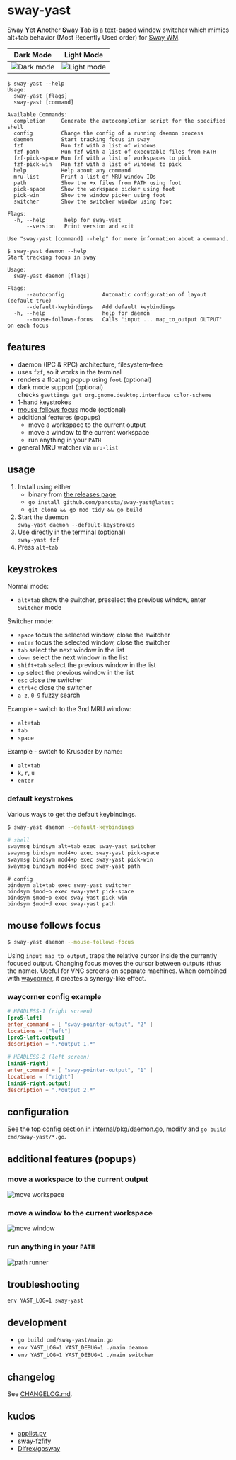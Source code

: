 # sway-yast

Sway **Y**et **A**nother **S**way **T**ab is a text-based window switcher which mimics alt+tab behavior (Most Recently Used order)
for [Sway WM](https://github.com/swaywm/sway).


| Dark Mode                                | Light Mode                               |
|------------------------------------------|------------------------------------------|
| ![Dark mode](./assets/dark.png) | ![Light mode](./assets/light.png) |

```text
$ sway-yast --help
Usage:
  sway-yast [flags]
  sway-yast [command]

Available Commands:
  completion     Generate the autocompletion script for the specified shell
  config         Change the config of a running daemon process
  daemon         Start tracking focus in sway
  fzf            Run fzf with a list of windows
  fzf-path       Run fzf with a list of executable files from PATH
  fzf-pick-space Run fzf with a list of workspaces to pick
  fzf-pick-win   Run fzf with a list of windows to pick
  help           Help about any command
  mru-list       Print a list of MRU window IDs
  path           Show the +x files from PATH using foot
  pick-space     Show the workspace picker using foot
  pick-win       Show the window picker using foot
  switcher       Show the switcher window using foot

Flags:
  -h, --help      help for sway-yast
      --version   Print version and exit

Use "sway-yast [command] --help" for more information about a command.
```

```text
$ sway-yast daemon --help
Start tracking focus in sway

Usage:
  sway-yast daemon [flags]

Flags:
      --autoconfig            Automatic configuration of layout (default true)
      --default-keybindings   Add default keybindings
  -h, --help                  help for daemon
      --mouse-follows-focus   Calls 'input ... map_to_output OUTPUT' on each focus

```

## features

- daemon (IPC & RPC) architecture, filesystem-free
- uses `fzf`, so it works in the terminal
- renders a floating popup using `foot` (optional)
- dark mode support (optional)<br />
  checks `gsettings get org.gnome.desktop.interface color-scheme`
- 1-hand keystrokes
- [mouse follows focus](#mouse-follows-focus) mode (optional)
- additional features (popups)
    - move a workspace to the current output
    - move a window to the current workspace
    - run anything in your `PATH`
- general MRU watcher via `mru-list` 

## usage

1. Install using either<br />
   - binary from [the releases page](https://github.com/pancsta/sway-yast/releases/latest)
   - `go install github.com/pancsta/sway-yast@latest`
   - `git clone && go mod tidy && go build`
2. Start the daemon<br />
   `sway-yast daemon --default-keystrokes`
3. Use directly in the terminal (optional)<br />
   `sway-yast fzf`
4. Press `alt+tab`

## keystrokes

Normal mode:

- `alt+tab` show the switcher, preselect the previous window, enter `Switcher` mode

Switcher mode:

- `space` focus the selected window, close the switcher
- `enter` focus the selected window, close the switcher
- `tab` select the next window in the list
- `down` select the next window in the list
- `shift+tab` select the previous window in the list
- `up` select the previous window in the list
- `esc` close the switcher
- `ctrl+c` close the switcher
- `a-z`, `0-9` fuzzy search

Example - switch to the 3nd MRU window:

- `alt+tab`
- `tab`
- `space`

Example - switch to Krusader by name:

- `alt+tab`
- `k`, `r`, `u`
- `enter`

### default keystrokes

Various ways to get the default keybindings.

```bash
$ sway-yast daemon --default-keybindings
```

```bash
# shell
swaymsg bindsym alt+tab exec sway-yast switcher
swaymsg bindsym mod4+o exec sway-yast pick-space
swaymsg bindsym mod4+p exec sway-yast pick-win
swaymsg bindsym mod4+d exec sway-yast path
```

```text
# config
bindsym alt+tab exec sway-yast switcher
bindsym $mod+o exec sway-yast pick-space
bindsym $mod+p exec sway-yast pick-win
bindsym $mod+d exec sway-yast path
```

## mouse follows focus

```bash
$ sway-yast daemon --mouse-follows-focus
```

Using `input map_to_output`, traps the relative cursor inside the currently focused output. Changing focus moves the cursor between outputs (thus the name). Useful for VNC screens on separate machines. When combined with [waycorner](https://github.com/AndreasBackx/waycorner), it creates a synergy-like effect.

### waycorner config example

```toml
# HEADLESS-1 (right screen)
[pro5-left]
enter_command = [ "sway-pointer-output", "2" ]
locations = ["left"]
[pro5-left.output]
description = ".*output 1.*"

# HEADLESS-2 (left screen)
[mini6-right]
enter_command = [ "sway-pointer-output", "1" ]
locations = ["right"]
[mini6-right.output]
description = ".*output 2.*"
```

## configuration

See the [top config section in internal/pkg/daemon.go](internal/pkg/daemon.go), modify and `go build cmd/sway-yast/*.go`.

## additional features (popups)

### move a workspace to the current output

![move workspace](assets/move-workspace.png)

### move a window to the current workspace

![move window](assets/move-window.png)

### run anything in your `PATH`

![path runner](assets/path-runner.png)

## troubleshooting

`env YAST_LOG=1 sway-yast`

## development

- `go build cmd/sway-yast/main.go`
- `env YAST_LOG=1 YAST_DEBUG=1 ./main deamon`
- `env YAST_LOG=1 YAST_DEBUG=1 ./main switcher`

## changelog

See [CHANGELOG.md](CHANGELOG.md).

## kudos

- [applist.py](https://github.com/davxy/dotfiles/blob/main/_old/sway/applist.py)
- [sway-fzfify](https://github.com/ldelossa/sway-fzfify)
- [Difrex/gosway](https://github.com/Difrex/gosway)
